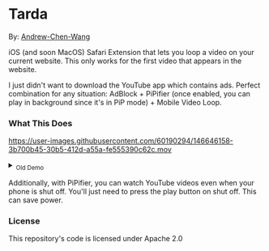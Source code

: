 # Tarda

By: [Andrew-Chen-Wang](https://github.com/Andrew-Chen-Wang)

iOS (and soon MacOS) Safari Extension that lets you loop
a video on your current website. This only works
for the first video that appears in the website.

I just didn't want to download the YouTube app which
contains ads. Perfect combination for any situation:
AdBlock + PiPifier (once enabled, you can play in 
background since it's in PiP mode) + Mobile Video Loop.

### What This Does

https://user-images.githubusercontent.com/60190294/146646158-3b700b45-30b5-412d-a55a-fe555390c62c.mov

<details><summary><sub>Old Demo</sub></summary>
  
https://user-images.githubusercontent.com/60190294/142752006-cff93fc5-ad84-4cb4-a7b5-2ba7277fb93a.mov

</details>
  
Additionally,  with PiPifier, you can watch YouTube videos even when
your phone is shut off. You'll just need to press the play button
on shut off. This can save power.

### License

This repository's code is licensed under Apache 2.0
